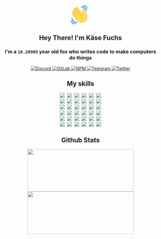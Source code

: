 <div><p align=center><img src=./resources/images/wave.gif width=64px height=64px></p><h2 align=center>Hey There! I'm Käse Fuchs</h2><h3 align=center>I'm a <code>18.20905</code> year old fox who writes code to make computers do things</h3><p align=center><a href=https://discord.com/users/507526681125322772><img alt=Discord src="https://img.shields.io/badge/Discord-5865F2?logo=discord&logoColor=white&style=flat-square#36f362ceeca920129415df7f5b89bfd3"> </a><a href=https://gitlab.com/kasefuchs><img alt=GitLab src="https://img.shields.io/badge/GitLab-330F63?logo=gitlab&logoColor=white&style=flat-square#36f362ceeca920129415df7f5b89bfd3"> </a><a href=https://npmjs.com/~kasefuchs><img alt=NPM src="https://img.shields.io/badge/NPM-CB3837?logo=npm&logoColor=white&style=flat-square#36f362ceeca920129415df7f5b89bfd3"> </a><a href=https://t.me/kasefuchs><img alt=Telegram src="https://img.shields.io/badge/Telegram-2CA5E0?logo=telegram&logoColor=white&style=flat-square#36f362ceeca920129415df7f5b89bfd3"> </a><a href=https://twitter.com/kasefuchs><img alt=Twitter src="https://img.shields.io/badge/Twitter-1DA1F2?logo=twitter&logoColor=white&style=flat-square#36f362ceeca920129415df7f5b89bfd3"></a></p><h2 align=center>My skills</h2><p align=center><a href=https://aws.amazon.com/ ><picture><source srcset="https://skillicons.dev/icons?i=aws&theme=dark#36f362ceeca920129415df7f5b89bfd3" media="(prefers-color-scheme: dark)"><source srcset="https://skillicons.dev/icons?i=aws&theme=light#36f362ceeca920129415df7f5b89bfd3" media="(prefers-color-scheme: light), (prefers-color-scheme: no-preference)"><img src="https://skillicons.dev/icons?i=aws&theme=light#36f362ceeca920129415df7f5b89bfd3"></picture></a>&nbsp;&nbsp;<a href=https://en.wikipedia.org/wiki/Bash_(Unix_shell)><picture><source srcset="https://skillicons.dev/icons?i=bash&theme=dark#36f362ceeca920129415df7f5b89bfd3" media="(prefers-color-scheme: dark)"><source srcset="https://skillicons.dev/icons?i=bash&theme=light#36f362ceeca920129415df7f5b89bfd3" media="(prefers-color-scheme: light), (prefers-color-scheme: no-preference)"><img src="https://skillicons.dev/icons?i=bash&theme=light#36f362ceeca920129415df7f5b89bfd3"></picture></a>&nbsp;&nbsp;<a href=https://discord.com/developers/docs><picture><source srcset="https://skillicons.dev/icons?i=bots&theme=dark#36f362ceeca920129415df7f5b89bfd3" media="(prefers-color-scheme: dark)"><source srcset="https://skillicons.dev/icons?i=bots&theme=light#36f362ceeca920129415df7f5b89bfd3" media="(prefers-color-scheme: light), (prefers-color-scheme: no-preference)"><img src="https://skillicons.dev/icons?i=bots&theme=light#36f362ceeca920129415df7f5b89bfd3"></picture></a>&nbsp;&nbsp;<a href=https://www.cloudflare.com/ ><picture><source srcset="https://skillicons.dev/icons?i=cloudflare&theme=dark#36f362ceeca920129415df7f5b89bfd3" media="(prefers-color-scheme: dark)"><source srcset="https://skillicons.dev/icons?i=cloudflare&theme=light#36f362ceeca920129415df7f5b89bfd3" media="(prefers-color-scheme: light), (prefers-color-scheme: no-preference)"><img src="https://skillicons.dev/icons?i=cloudflare&theme=light#36f362ceeca920129415df7f5b89bfd3"></picture></a>&nbsp;&nbsp;<a href=https://en.wikipedia.org/wiki/CSS><picture><source srcset="https://skillicons.dev/icons?i=css&theme=dark#36f362ceeca920129415df7f5b89bfd3" media="(prefers-color-scheme: dark)"><source srcset="https://skillicons.dev/icons?i=css&theme=light#36f362ceeca920129415df7f5b89bfd3" media="(prefers-color-scheme: light), (prefers-color-scheme: no-preference)"><img src="https://skillicons.dev/icons?i=css&theme=light#36f362ceeca920129415df7f5b89bfd3"></picture></a>&nbsp;&nbsp;<a href=https://www.docker.com/ ><picture><source srcset="https://skillicons.dev/icons?i=docker&theme=dark#36f362ceeca920129415df7f5b89bfd3" media="(prefers-color-scheme: dark)"><source srcset="https://skillicons.dev/icons?i=docker&theme=light#36f362ceeca920129415df7f5b89bfd3" media="(prefers-color-scheme: light), (prefers-color-scheme: no-preference)"><img src="https://skillicons.dev/icons?i=docker&theme=light#36f362ceeca920129415df7f5b89bfd3"></picture></a><br><a href=https://www.electronjs.org/ ><picture><source srcset="https://skillicons.dev/icons?i=electron&theme=dark#36f362ceeca920129415df7f5b89bfd3" media="(prefers-color-scheme: dark)"><source srcset="https://skillicons.dev/icons?i=electron&theme=light#36f362ceeca920129415df7f5b89bfd3" media="(prefers-color-scheme: light), (prefers-color-scheme: no-preference)"><img src="https://skillicons.dev/icons?i=electron&theme=light#36f362ceeca920129415df7f5b89bfd3"></picture></a>&nbsp;&nbsp;<a href=https://expressjs.com/ ><picture><source srcset="https://skillicons.dev/icons?i=express&theme=dark#36f362ceeca920129415df7f5b89bfd3" media="(prefers-color-scheme: dark)"><source srcset="https://skillicons.dev/icons?i=express&theme=light#36f362ceeca920129415df7f5b89bfd3" media="(prefers-color-scheme: light), (prefers-color-scheme: no-preference)"><img src="https://skillicons.dev/icons?i=express&theme=light#36f362ceeca920129415df7f5b89bfd3"></picture></a>&nbsp;&nbsp;<a href=https://www.figma.com/ ><picture><source srcset="https://skillicons.dev/icons?i=figma&theme=dark#36f362ceeca920129415df7f5b89bfd3" media="(prefers-color-scheme: dark)"><source srcset="https://skillicons.dev/icons?i=figma&theme=light#36f362ceeca920129415df7f5b89bfd3" media="(prefers-color-scheme: light), (prefers-color-scheme: no-preference)"><img src="https://skillicons.dev/icons?i=figma&theme=light#36f362ceeca920129415df7f5b89bfd3"></picture></a>&nbsp;&nbsp;<a href=https://firebase.google.com/ ><picture><source srcset="https://skillicons.dev/icons?i=firebase&theme=dark#36f362ceeca920129415df7f5b89bfd3" media="(prefers-color-scheme: dark)"><source srcset="https://skillicons.dev/icons?i=firebase&theme=light#36f362ceeca920129415df7f5b89bfd3" media="(prefers-color-scheme: light), (prefers-color-scheme: no-preference)"><img src="https://skillicons.dev/icons?i=firebase&theme=light#36f362ceeca920129415df7f5b89bfd3"></picture></a>&nbsp;&nbsp;<a href=https://flask.palletsprojects.com/ ><picture><source srcset="https://skillicons.dev/icons?i=flask&theme=dark#36f362ceeca920129415df7f5b89bfd3" media="(prefers-color-scheme: dark)"><source srcset="https://skillicons.dev/icons?i=flask&theme=light#36f362ceeca920129415df7f5b89bfd3" media="(prefers-color-scheme: light), (prefers-color-scheme: no-preference)"><img src="https://skillicons.dev/icons?i=flask&theme=light#36f362ceeca920129415df7f5b89bfd3"></picture></a>&nbsp;&nbsp;<a href=https://cloud.google.com/ ><picture><source srcset="https://skillicons.dev/icons?i=gcp&theme=dark#36f362ceeca920129415df7f5b89bfd3" media="(prefers-color-scheme: dark)"><source srcset="https://skillicons.dev/icons?i=gcp&theme=light#36f362ceeca920129415df7f5b89bfd3" media="(prefers-color-scheme: light), (prefers-color-scheme: no-preference)"><img src="https://skillicons.dev/icons?i=gcp&theme=light#36f362ceeca920129415df7f5b89bfd3"></picture></a><br><a href=https://git-scm.com/ ><picture><source srcset="https://skillicons.dev/icons?i=git&theme=dark#36f362ceeca920129415df7f5b89bfd3" media="(prefers-color-scheme: dark)"><source srcset="https://skillicons.dev/icons?i=git&theme=light#36f362ceeca920129415df7f5b89bfd3" media="(prefers-color-scheme: light), (prefers-color-scheme: no-preference)"><img src="https://skillicons.dev/icons?i=git&theme=light#36f362ceeca920129415df7f5b89bfd3"></picture></a>&nbsp;&nbsp;<a href=https://github.com/ ><picture><source srcset="https://skillicons.dev/icons?i=github&theme=dark#36f362ceeca920129415df7f5b89bfd3" media="(prefers-color-scheme: dark)"><source srcset="https://skillicons.dev/icons?i=github&theme=light#36f362ceeca920129415df7f5b89bfd3" media="(prefers-color-scheme: light), (prefers-color-scheme: no-preference)"><img src="https://skillicons.dev/icons?i=github&theme=light#36f362ceeca920129415df7f5b89bfd3"></picture></a>&nbsp;&nbsp;<a href=https://gitlab.com/ ><picture><source srcset="https://skillicons.dev/icons?i=gitlab&theme=dark#36f362ceeca920129415df7f5b89bfd3" media="(prefers-color-scheme: dark)"><source srcset="https://skillicons.dev/icons?i=gitlab&theme=light#36f362ceeca920129415df7f5b89bfd3" media="(prefers-color-scheme: light), (prefers-color-scheme: no-preference)"><img src="https://skillicons.dev/icons?i=gitlab&theme=light#36f362ceeca920129415df7f5b89bfd3"></picture></a>&nbsp;&nbsp;<a href=https://www.heroku.com/ ><picture><source srcset="https://skillicons.dev/icons?i=heroku&theme=dark#36f362ceeca920129415df7f5b89bfd3" media="(prefers-color-scheme: dark)"><source srcset="https://skillicons.dev/icons?i=heroku&theme=light#36f362ceeca920129415df7f5b89bfd3" media="(prefers-color-scheme: light), (prefers-color-scheme: no-preference)"><img src="https://skillicons.dev/icons?i=heroku&theme=light#36f362ceeca920129415df7f5b89bfd3"></picture></a>&nbsp;&nbsp;<a href=https://en.wikipedia.org/wiki/HTML><picture><source srcset="https://skillicons.dev/icons?i=html&theme=dark#36f362ceeca920129415df7f5b89bfd3" media="(prefers-color-scheme: dark)"><source srcset="https://skillicons.dev/icons?i=html&theme=light#36f362ceeca920129415df7f5b89bfd3" media="(prefers-color-scheme: light), (prefers-color-scheme: no-preference)"><img src="https://skillicons.dev/icons?i=html&theme=light#36f362ceeca920129415df7f5b89bfd3"></picture></a>&nbsp;&nbsp;<a href=https://en.wikipedia.org/wiki/JavaScript><picture><source srcset="https://skillicons.dev/icons?i=js&theme=dark#36f362ceeca920129415df7f5b89bfd3" media="(prefers-color-scheme: dark)"><source srcset="https://skillicons.dev/icons?i=js&theme=light#36f362ceeca920129415df7f5b89bfd3" media="(prefers-color-scheme: light), (prefers-color-scheme: no-preference)"><img src="https://skillicons.dev/icons?i=js&theme=light#36f362ceeca920129415df7f5b89bfd3"></picture></a><br><a href=https://en.wikipedia.org/wiki/Linux><picture><source srcset="https://skillicons.dev/icons?i=linux&theme=dark#36f362ceeca920129415df7f5b89bfd3" media="(prefers-color-scheme: dark)"><source srcset="https://skillicons.dev/icons?i=linux&theme=light#36f362ceeca920129415df7f5b89bfd3" media="(prefers-color-scheme: light), (prefers-color-scheme: no-preference)"><img src="https://skillicons.dev/icons?i=linux&theme=light#36f362ceeca920129415df7f5b89bfd3"></picture></a>&nbsp;&nbsp;<a href=https://mui.com/ ><picture><source srcset="https://skillicons.dev/icons?i=materialui&theme=dark#36f362ceeca920129415df7f5b89bfd3" media="(prefers-color-scheme: dark)"><source srcset="https://skillicons.dev/icons?i=materialui&theme=light#36f362ceeca920129415df7f5b89bfd3" media="(prefers-color-scheme: light), (prefers-color-scheme: no-preference)"><img src="https://skillicons.dev/icons?i=materialui&theme=light#36f362ceeca920129415df7f5b89bfd3"></picture></a>&nbsp;&nbsp;<a href=https://en.wikipedia.org/wiki/Markdown><picture><source srcset="https://skillicons.dev/icons?i=md&theme=dark#36f362ceeca920129415df7f5b89bfd3" media="(prefers-color-scheme: dark)"><source srcset="https://skillicons.dev/icons?i=md&theme=light#36f362ceeca920129415df7f5b89bfd3" media="(prefers-color-scheme: light), (prefers-color-scheme: no-preference)"><img src="https://skillicons.dev/icons?i=md&theme=light#36f362ceeca920129415df7f5b89bfd3"></picture></a>&nbsp;&nbsp;<a href=https://www.mongodb.com/ ><picture><source srcset="https://skillicons.dev/icons?i=mongodb&theme=dark#36f362ceeca920129415df7f5b89bfd3" media="(prefers-color-scheme: dark)"><source srcset="https://skillicons.dev/icons?i=mongodb&theme=light#36f362ceeca920129415df7f5b89bfd3" media="(prefers-color-scheme: light), (prefers-color-scheme: no-preference)"><img src="https://skillicons.dev/icons?i=mongodb&theme=light#36f362ceeca920129415df7f5b89bfd3"></picture></a>&nbsp;&nbsp;<a href=https://www.mysql.com/ ><picture><source srcset="https://skillicons.dev/icons?i=mysql&theme=dark#36f362ceeca920129415df7f5b89bfd3" media="(prefers-color-scheme: dark)"><source srcset="https://skillicons.dev/icons?i=mysql&theme=light#36f362ceeca920129415df7f5b89bfd3" media="(prefers-color-scheme: light), (prefers-color-scheme: no-preference)"><img src="https://skillicons.dev/icons?i=mysql&theme=light#36f362ceeca920129415df7f5b89bfd3"></picture></a>&nbsp;&nbsp;<a href=https://nextjs.org/ ><picture><source srcset="https://skillicons.dev/icons?i=nextjs&theme=dark#36f362ceeca920129415df7f5b89bfd3" media="(prefers-color-scheme: dark)"><source srcset="https://skillicons.dev/icons?i=nextjs&theme=light#36f362ceeca920129415df7f5b89bfd3" media="(prefers-color-scheme: light), (prefers-color-scheme: no-preference)"><img src="https://skillicons.dev/icons?i=nextjs&theme=light#36f362ceeca920129415df7f5b89bfd3"></picture></a><br><a href=https://nodejs.org/en/ ><picture><source srcset="https://skillicons.dev/icons?i=nodejs&theme=dark#36f362ceeca920129415df7f5b89bfd3" media="(prefers-color-scheme: dark)"><source srcset="https://skillicons.dev/icons?i=nodejs&theme=light#36f362ceeca920129415df7f5b89bfd3" media="(prefers-color-scheme: light), (prefers-color-scheme: no-preference)"><img src="https://skillicons.dev/icons?i=nodejs&theme=light#36f362ceeca920129415df7f5b89bfd3"></picture></a>&nbsp;&nbsp;<a href=https://www.postgresql.org/ ><picture><source srcset="https://skillicons.dev/icons?i=postgres&theme=dark#36f362ceeca920129415df7f5b89bfd3" media="(prefers-color-scheme: dark)"><source srcset="https://skillicons.dev/icons?i=postgres&theme=light#36f362ceeca920129415df7f5b89bfd3" media="(prefers-color-scheme: light), (prefers-color-scheme: no-preference)"><img src="https://skillicons.dev/icons?i=postgres&theme=light#36f362ceeca920129415df7f5b89bfd3"></picture></a>&nbsp;&nbsp;<a href=https://learn.microsoft.com/en-us/powershell/ ><picture><source srcset="https://skillicons.dev/icons?i=powershell&theme=dark#36f362ceeca920129415df7f5b89bfd3" media="(prefers-color-scheme: dark)"><source srcset="https://skillicons.dev/icons?i=powershell&theme=light#36f362ceeca920129415df7f5b89bfd3" media="(prefers-color-scheme: light), (prefers-color-scheme: no-preference)"><img src="https://skillicons.dev/icons?i=powershell&theme=light#36f362ceeca920129415df7f5b89bfd3"></picture></a>&nbsp;&nbsp;<a href=https://www.python.org/ ><picture><source srcset="https://skillicons.dev/icons?i=py&theme=dark#36f362ceeca920129415df7f5b89bfd3" media="(prefers-color-scheme: dark)"><source srcset="https://skillicons.dev/icons?i=py&theme=light#36f362ceeca920129415df7f5b89bfd3" media="(prefers-color-scheme: light), (prefers-color-scheme: no-preference)"><img src="https://skillicons.dev/icons?i=py&theme=light#36f362ceeca920129415df7f5b89bfd3"></picture></a>&nbsp;&nbsp;<a href=https://www.raspberrypi.org/ ><picture><source srcset="https://skillicons.dev/icons?i=raspberrypi&theme=dark#36f362ceeca920129415df7f5b89bfd3" media="(prefers-color-scheme: dark)"><source srcset="https://skillicons.dev/icons?i=raspberrypi&theme=light#36f362ceeca920129415df7f5b89bfd3" media="(prefers-color-scheme: light), (prefers-color-scheme: no-preference)"><img src="https://skillicons.dev/icons?i=raspberrypi&theme=light#36f362ceeca920129415df7f5b89bfd3"></picture></a>&nbsp;&nbsp;<a href=https://reactjs.org/ ><picture><source srcset="https://skillicons.dev/icons?i=react&theme=dark#36f362ceeca920129415df7f5b89bfd3" media="(prefers-color-scheme: dark)"><source srcset="https://skillicons.dev/icons?i=react&theme=light#36f362ceeca920129415df7f5b89bfd3" media="(prefers-color-scheme: light), (prefers-color-scheme: no-preference)"><img src="https://skillicons.dev/icons?i=react&theme=light#36f362ceeca920129415df7f5b89bfd3"></picture></a><br><a href=https://redux.js.org/ ><picture><source srcset="https://skillicons.dev/icons?i=redux&theme=dark#36f362ceeca920129415df7f5b89bfd3" media="(prefers-color-scheme: dark)"><source srcset="https://skillicons.dev/icons?i=redux&theme=light#36f362ceeca920129415df7f5b89bfd3" media="(prefers-color-scheme: light), (prefers-color-scheme: no-preference)"><img src="https://skillicons.dev/icons?i=redux&theme=light#36f362ceeca920129415df7f5b89bfd3"></picture></a>&nbsp;&nbsp;<a href=https://en.wikipedia.org/wiki/Regular_expression><picture><source srcset="https://skillicons.dev/icons?i=regex&theme=dark#36f362ceeca920129415df7f5b89bfd3" media="(prefers-color-scheme: dark)"><source srcset="https://skillicons.dev/icons?i=regex&theme=light#36f362ceeca920129415df7f5b89bfd3" media="(prefers-color-scheme: light), (prefers-color-scheme: no-preference)"><img src="https://skillicons.dev/icons?i=regex&theme=light#36f362ceeca920129415df7f5b89bfd3"></picture></a>&nbsp;&nbsp;<a href=https://en.wikipedia.org/wiki/Sass_(stylesheet_language)><picture><source srcset="https://skillicons.dev/icons?i=sass&theme=dark#36f362ceeca920129415df7f5b89bfd3" media="(prefers-color-scheme: dark)"><source srcset="https://skillicons.dev/icons?i=sass&theme=light#36f362ceeca920129415df7f5b89bfd3" media="(prefers-color-scheme: light), (prefers-color-scheme: no-preference)"><img src="https://skillicons.dev/icons?i=sass&theme=light#36f362ceeca920129415df7f5b89bfd3"></picture></a>&nbsp;&nbsp;<a href=https://www.typescriptlang.org/ ><picture><source srcset="https://skillicons.dev/icons?i=ts&theme=dark#36f362ceeca920129415df7f5b89bfd3" media="(prefers-color-scheme: dark)"><source srcset="https://skillicons.dev/icons?i=ts&theme=light#36f362ceeca920129415df7f5b89bfd3" media="(prefers-color-scheme: light), (prefers-color-scheme: no-preference)"><img src="https://skillicons.dev/icons?i=ts&theme=light#36f362ceeca920129415df7f5b89bfd3"></picture></a>&nbsp;&nbsp;<a href=https://unity.com/ ><picture><source srcset="https://skillicons.dev/icons?i=unity&theme=dark#36f362ceeca920129415df7f5b89bfd3" media="(prefers-color-scheme: dark)"><source srcset="https://skillicons.dev/icons?i=unity&theme=light#36f362ceeca920129415df7f5b89bfd3" media="(prefers-color-scheme: light), (prefers-color-scheme: no-preference)"><img src="https://skillicons.dev/icons?i=unity&theme=light#36f362ceeca920129415df7f5b89bfd3"></picture></a>&nbsp;&nbsp;<a href=https://workers.cloudflare.com/ ><picture><source srcset="https://skillicons.dev/icons?i=workers&theme=dark#36f362ceeca920129415df7f5b89bfd3" media="(prefers-color-scheme: dark)"><source srcset="https://skillicons.dev/icons?i=workers&theme=light#36f362ceeca920129415df7f5b89bfd3" media="(prefers-color-scheme: light), (prefers-color-scheme: no-preference)"><img src="https://skillicons.dev/icons?i=workers&theme=light#36f362ceeca920129415df7f5b89bfd3"></picture></a><br></p><h2 align=center>Github Stats</h2><p align=center><picture><source srcset="https://github-readme-stats-kasefuchs.vercel.app/api/?count_private=true&hide_border=true&hide_rank=true&line_height=20&hide_title=true&username=Kasefuchs&theme=dark#36f362ceeca920129415df7f5b89bfd3" media="(prefers-color-scheme: dark)"><source srcset="https://github-readme-stats-kasefuchs.vercel.app/api/?count_private=true&hide_border=true&hide_rank=true&line_height=20&hide_title=true&username=Kasefuchs&theme=light#36f362ceeca920129415df7f5b89bfd3" media="(prefers-color-scheme: light), (prefers-color-scheme: no-preference)"><img align=middle width=350 height=140 src="https://github-readme-stats-kasefuchs.vercel.app/api/?count_private=true&hide_border=true&hide_rank=true&line_height=20&hide_title=true&username=Kasefuchs&theme=light#36f362ceeca920129415df7f5b89bfd3"></picture><picture><source srcset="https://github-readme-stats-kasefuchs.vercel.app/api/top-langs/?count_private=true&hide_border=true&layout=compact&username=Kasefuchs&theme=dark#36f362ceeca920129415df7f5b89bfd3" media="(prefers-color-scheme: dark)"><source srcset="https://github-readme-stats-kasefuchs.vercel.app/api/top-langs/?count_private=true&hide_border=true&layout=compact&username=Kasefuchs&theme=light#36f362ceeca920129415df7f5b89bfd3" media="(prefers-color-scheme: light), (prefers-color-scheme: no-preference)"><img align=middle width=350 height=140 src="https://github-readme-stats-kasefuchs.vercel.app/api/top-langs/?count_private=true&hide_border=true&layout=compact&username=Kasefuchs&theme=light#36f362ceeca920129415df7f5b89bfd3"></picture></p><img src="https://hit.yhype.me/github/profile?user_id=64592097#36f362ceeca920129415df7f5b89bfd3" alt=""></div>